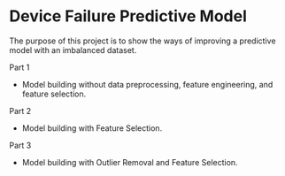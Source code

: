 # Device Failure Predictive Model
The purpose of this project is to show the ways of improving a predictive model with an imbalanced dataset.

Part 1
- Model building without data preprocessing, feature engineering, and feature selection.

Part 2
- Model building with Feature Selection.

Part 3
- Model building with Outlier Removal and Feature Selection.
